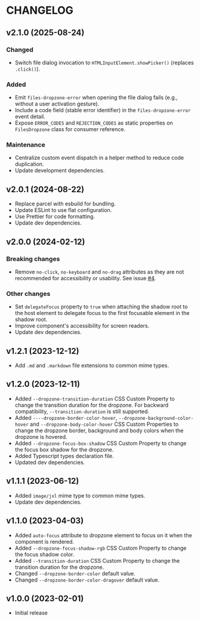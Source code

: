 # CHANGELOG

## v2.1.0 (2025-08-24)

### Changed

- Switch file dialog invocation to `HTMLInputElement.showPicker()` (replaces `.click()`).

### Added

- Emit `files-dropzone-error` when opening the file dialog fails (e.g., without a user activation gesture).
- Include a code field (stable error identifier) in the `files-dropzone-error` event detail.
- Expose `ERROR_CODES` and `REJECTION_CODES` as static properties on `FilesDropzone` class for consumer reference.

### Maintenance

- Centralize custom event dispatch in a helper method to reduce code duplication.
- Update development dependencies.

## v2.0.1 (2024-08-22)

- Replace parcel with esbuild for bundling.
- Update ESLint to use flat configuration.
- Use Prettier for code formatting.
- Update dev dependencies.

## v2.0.0 (2024-02-12)

### Breaking changes

- Remove `no-click`, `no-keyboard` and `no-drag` attributes as they are not recommended for accessibility or usability. See issue [#4](https://github.com/georapbox/files-dropzone-element/issues/4).

### Other changes

- Set `delegateFocus` property to `true` when attaching the shadow root to the host element to delegate focus to the first focusable element in the shadow root.
- Improve component's accessibility for screen readers.
- Update dev dependencies.

## v1.2.1 (2023-12-12)

- Add `.md` and `.markdown` file extensions to common mime types.

## v1.2.0 (2023-12-11)

- Added `--dropzone-transition-duration` CSS Custom Property to change the transition duration for the dropzone. For backward compatibility, `--transition-duration` is still supported.
- Added `----dropzone-border-color-hover`, `--dropzone-background-color-hover` and `--dropzone-body-color-hover` CSS Custom Properties to change the dropzone border, background and body colors when the dropzone is hovered.
- Added `--dropzone-focus-box-shadow` CSS Custom Property to change the focus box shadow for the dropzone.
- Added Typescript types declaration file.
- Updated dev dependencies.

## v1.1.1 (2023-06-12)

- Added `image/jxl` mime type to common mime types.
- Update dev dependencies.

## v1.1.0 (2023-04-03)

- Added `auto-focus` attribute to dropzone element to focus on it when the component is rendered.
- Added `--dropzone-focus-shadow-rgb` CSS Custom Property to change the focus shadow color.
- Added `--transition-duration` CSS Custom Property to change the transition duration for the dropzone.
- Changed `--dropzone-border-color` default value.
- Changed `--dropzone-border-color-dragover` default value.

## v1.0.0 (2023-02-01)

- Initial release
